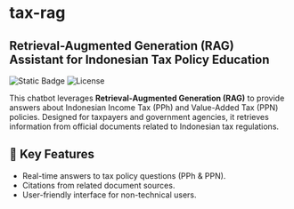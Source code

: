 # tax-rag

## Retrieval-Augmented Generation (RAG) Assistant for Indonesian Tax Policy Education

![Static Badge](https://img.shields.io/badge/python-3.14-blue?labelColor=4584b6&color=ffde57)
![License](https://img.shields.io/badge/License-MIT-red)

This chatbot leverages **Retrieval-Augmented Generation (RAG)** to provide answers about Indonesian Income Tax (PPh) and Value-Added Tax (PPN) policies. Designed for taxpayers and government agencies, it retrieves information from official documents related to Indonesian tax regulations.

## 🚀 Key Features

- Real-time answers to tax policy questions (PPh & PPN).
- Citations from related document sources.
- User-friendly interface for non-technical users.
